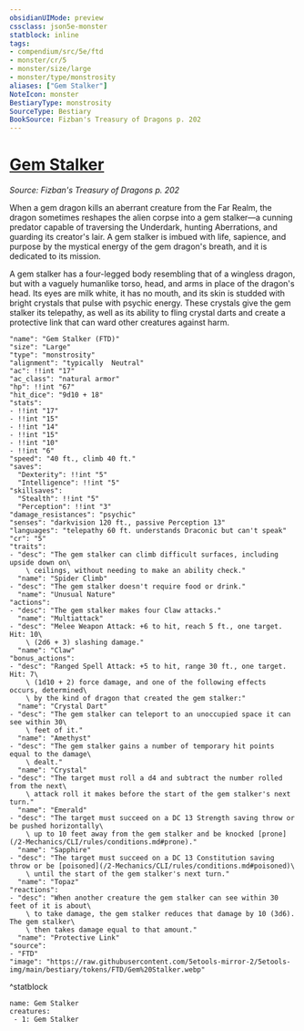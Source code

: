 ```yaml
---
obsidianUIMode: preview
cssclass: json5e-monster
statblock: inline
tags:
- compendium/src/5e/ftd
- monster/cr/5
- monster/size/large
- monster/type/monstrosity
aliases: ["Gem Stalker"]
NoteIcon: monster
BestiaryType: monstrosity
SourceType: Bestiary
BookSource: Fizban's Treasury of Dragons p. 202
---
```

# [Gem Stalker](2-Mechanics\CLI\bestiary\monstrosity/gem-stalker-ftd.md)
*Source: Fizban's Treasury of Dragons p. 202*  

When a gem dragon kills an aberrant creature from the Far Realm, the dragon sometimes reshapes the alien corpse into a gem stalker—a cunning predator capable of traversing the Underdark, hunting Aberrations, and guarding its creator's lair. A gem stalker is imbued with life, sapience, and purpose by the mystical energy of the gem dragon's breath, and it is dedicated to its mission.

A gem stalker has a four-legged body resembling that of a wingless dragon, but with a vaguely humanlike torso, head, and arms in place of the dragon's head. Its eyes are milk white, it has no mouth, and its skin is studded with bright crystals that pulse with psychic energy. These crystals give the gem stalker its telepathy, as well as its ability to fling crystal darts and create a protective link that can ward other creatures against harm.

```statblock
"name": "Gem Stalker (FTD)"
"size": "Large"
"type": "monstrosity"
"alignment": "typically  Neutral"
"ac": !!int "17"
"ac_class": "natural armor"
"hp": !!int "67"
"hit_dice": "9d10 + 18"
"stats":
- !!int "17"
- !!int "15"
- !!int "14"
- !!int "15"
- !!int "10"
- !!int "6"
"speed": "40 ft., climb 40 ft."
"saves":
  "Dexterity": !!int "5"
  "Intelligence": !!int "5"
"skillsaves":
  "Stealth": !!int "5"
  "Perception": !!int "3"
"damage_resistances": "psychic"
"senses": "darkvision 120 ft., passive Perception 13"
"languages": "telepathy 60 ft. understands Draconic but can't speak"
"cr": "5"
"traits":
- "desc": "The gem stalker can climb difficult surfaces, including upside down on\
    \ ceilings, without needing to make an ability check."
  "name": "Spider Climb"
- "desc": "The gem stalker doesn't require food or drink."
  "name": "Unusual Nature"
"actions":
- "desc": "The gem stalker makes four Claw attacks."
  "name": "Multiattack"
- "desc": "Melee Weapon Attack: +6 to hit, reach 5 ft., one target. Hit: 10\
    \ (2d6 + 3) slashing damage."
  "name": "Claw"
"bonus_actions":
- "desc": "Ranged Spell Attack: +5 to hit, range 30 ft., one target. Hit: 7\
    \ (1d10 + 2) force damage, and one of the following effects occurs, determined\
    \ by the kind of dragon that created the gem stalker:"
  "name": "Crystal Dart"
- "desc": "The gem stalker can teleport to an unoccupied space it can see within 30\
    \ feet of it."
  "name": "Amethyst"
- "desc": "The gem stalker gains a number of temporary hit points equal to the damage\
    \ dealt."
  "name": "Crystal"
- "desc": "The target must roll a d4 and subtract the number rolled from the next\
    \ attack roll it makes before the start of the gem stalker's next turn."
  "name": "Emerald"
- "desc": "The target must succeed on a DC 13 Strength saving throw or be pushed horizontally\
    \ up to 10 feet away from the gem stalker and be knocked [prone](/2-Mechanics/CLI/rules/conditions.md#prone)."
  "name": "Sapphire"
- "desc": "The target must succeed on a DC 13 Constitution saving throw or be [poisoned](/2-Mechanics/CLI/rules/conditions.md#poisoned)\
    \ until the start of the gem stalker's next turn."
  "name": "Topaz"
"reactions":
- "desc": "When another creature the gem stalker can see within 30 feet of it is about\
    \ to take damage, the gem stalker reduces that damage by 10 (3d6). The gem stalker\
    \ then takes damage equal to that amount."
  "name": "Protective Link"
"source":
- "FTD"
"image": "https://raw.githubusercontent.com/5etools-mirror-2/5etools-img/main/bestiary/tokens/FTD/Gem%20Stalker.webp"
```
^statblock

```encounter-table
name: Gem Stalker
creatures:
 - 1: Gem Stalker
```